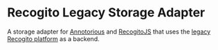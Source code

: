 # Recogito Legacy Storage Adapter

A storage adapter for [Annotorious](https://github.com/recogito/annotorious) 
and [RecogitoJS](https://github.com/recogito/annotorious) that uses the 
[legacy Recogito platform](https://recogito.pelagios.org) as a backend.
